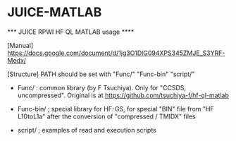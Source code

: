 # JUICE-MATLAB

*** JUICE RPWI HF QL MATLAB usage ****

[Manual] https://docs.google.com/document/d/1jg3O1DlG094XPS345ZMJE_S3YRF-Medx/

[Structure]
 PATH should be set with "Func/" "Func-bin" "script/"

* Func/ : common library (by F Tsuchiya). Only for "CCSDS, uncompressed". Original is at https://github.com/tsuchiya-f/hf-ql-matlab 

* Func-bin/	; special library for HF-GS, for special "BIN" file from "HF L10toL1a" after the conversion of "compressed / TMIDX" files

* script/	;	examples of read and execution scripts
